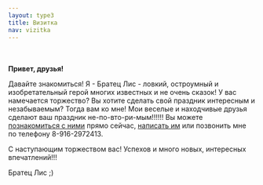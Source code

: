 ```yaml
---
layout: type3
title: Визитка
nav: vizitka
---
```


<br><br>
<b>Привет, друзья! </b>

Давайте знакомиться! Я - Братец Лис - ловкий, остроумный и изобретательный герой многих известных и не очень сказок! У вас намечается торжество? Вы хотите сделать свой праздник интересным и незабываемым? Тогда вам ко мне! Мои веселые и находчивые друзья сделают ваш праздник не-по-вто-ри-мым!!!!!! Вы можете <a href="../friends">познакомиться с ними</a> прямо сейчас, <a href="../contacts">написать им</a> или позвонить мне по телефону 8-916-2972413. 

С наступающим торжеством вас! Успехов и много новых, интересных впечатлений!!!

Братец Лис ;)

 
